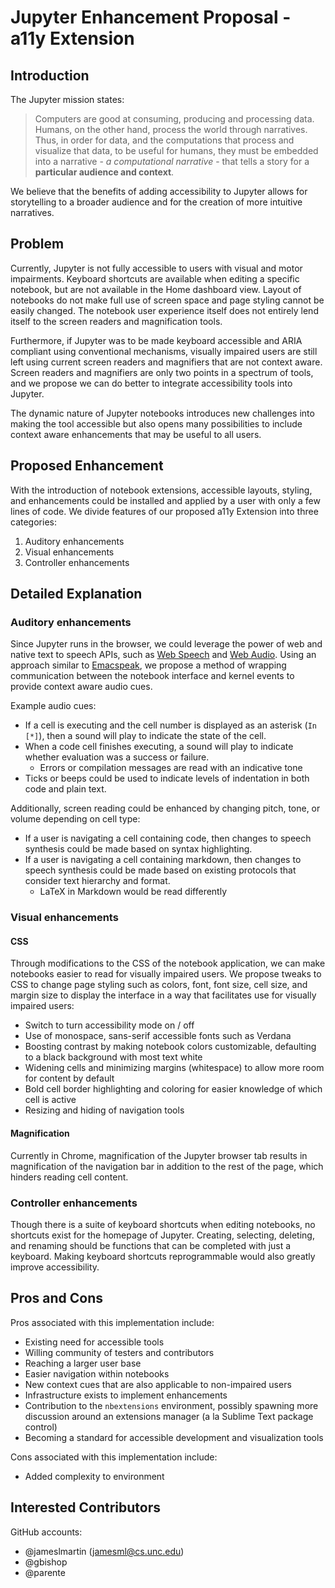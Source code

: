 # Jupyter Enhancement Proposal - a11y Extension

## Introduction

The Jupyter mission states:
> Computers are good at consuming, producing and processing data. Humans, on the other hand, process the world through narratives. Thus, in order for data, and the computations that process and visualize that data, to be useful for humans, they must be embedded into a narrative - *a computational narrative* - that tells a story for a **particular audience and context**.

We believe that the benefits of adding accessibility to Jupyter allows for storytelling to a broader audience and for the creation of more intuitive narratives.

## Problem

Currently, Jupyter is not fully accessible to users with visual and motor impairments. Keyboard shortcuts are available when editing a specific notebook, but are not available in the Home dashboard view. Layout of notebooks do not make full use of screen space and page styling cannot be easily changed. The notebook user experience itself does not entirely lend itself to the screen readers and magnification tools.

Furthermore, if Jupyter was to be made keyboard accessible and ARIA compliant using conventional mechanisms, visually impaired users are still left using current screen readers and magnifiers that are not context aware. Screen readers and magnifiers are only two points in a spectrum of tools, and we propose we can do better to integrate accessibility tools into Jupyter.  

The dynamic nature of Jupyter notebooks introduces new challenges into making the tool accessible but also opens many possibilities to include context aware enhancements that may be useful to all users.

## Proposed Enhancement

With the introduction of notebook extensions, accessible layouts, styling, and enhancements could be installed and applied by a user with only a few lines of code. We divide features of our proposed a11y Extension into three categories:

1. Auditory enhancements
2. Visual enhancements
3. Controller enhancements

## Detailed Explanation
[emsp_id]: http://emacspeak.sourceforge.net/ "T.V. Raman's Emacspeak"
[wbsp_id]: https://dvcs.w3.org/hg/speech-api/raw-file/tip/speechapi.html "Web Speech API"
[wbau_id]: https://dvcs.w3.org/hg/audio/raw-file/tip/webaudio/specification.html "Web Audio API"

### Auditory enhancements

Since Jupyter runs in the browser, we could leverage the power of web and native text to speech APIs, such as [Web Speech][wbsp_id] and [Web Audio][wbau_id]. Using an approach similar to [Emacspeak][emsp_id], we propose a method of wrapping communication between the notebook interface and kernel events to provide context aware audio cues.  

Example audio cues:

- If a cell is executing and the cell number is displayed as an asterisk (`In [*]`), then a sound will play to indicate the state of the cell.
- When a code cell finishes executing, a sound will play to indicate whether evaluation was a success or failure.
    - Errors or compilation messages are read with an indicative tone
- Ticks or beeps could be used to indicate levels of indentation in both code and plain text.

Additionally, screen reading could be enhanced by changing pitch, tone, or volume depending on cell type:

- If a user is navigating a cell containing code, then changes to speech synthesis could be made based on syntax highlighting. 
- If a user is navigating a cell containing markdown, then changes to speech synthesis could be made based on existing protocols that consider text hierarchy and format.
    - LaTeX in Markdown would be read differently 

### Visual enhancements

#### CSS

Through modifications to the CSS of the notebook application, we can make notebooks easier to read for visually impaired users. We propose tweaks to CSS to change page styling such as colors, font, font size, cell size, and margin size to display the interface in a way that facilitates use for visually impaired users:

- Switch to turn accessibility mode on / off
- Use of monospace, sans-serif accessible fonts such as Verdana
- Boosting contrast by making notebook colors customizable, defaulting to a black background with most text white
- Widening cells and minimizing margins (whitespace) to allow more room for content by default
- Bold cell border highlighting and coloring for easier knowledge of which cell is active
- Resizing and hiding of navigation tools

#### Magnification

Currently in Chrome, magnification of the Jupyter browser tab results in magnification of the navigation bar in addition to the rest of the page, which hinders reading cell content.

### Controller enhancements

Though there is a suite of keyboard shortcuts when editing notebooks, no shortcuts exist for the homepage of Jupyter. Creating, selecting, deleting, and renaming should be functions that can be completed with just a keyboard. Making keyboard shortcuts reprogrammable would also greatly improve accessibility.

## Pros and Cons

Pros associated with this implementation include:

- Existing need for accessible tools
- Willing community of testers and contributors
- Reaching a larger user base
- Easier navigation within notebooks
- New context cues that are also applicable to non-impaired users
- Infrastructure exists to implement enhancements
- Contribution to the `nbextensions` environment, possibly spawning more discussion around an extensions manager (a la Sublime Text package control)
- Becoming a standard for accessible development and visualization tools

Cons associated with this implementation include:

- Added complexity to environment

## Interested Contributors

GitHub accounts:  

- @jameslmartin  (jamesml@cs.unc.edu)  
- @gbishop  
- @parente  